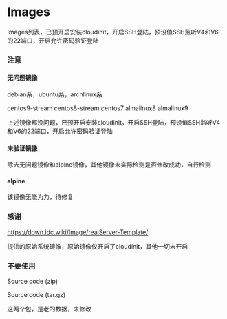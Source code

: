 # Images

Images列表，已预开启安装cloudinit，开启SSH登陆，预设值SSH监听V4和V6的22端口，开启允许密码验证登陆

### 注意

#### 无问题镜像

debian系，ubuntu系，archlinux系 

centos9-stream centos8-stream centos7 almalinux8 almalinux9 

上述镜像都没问题，已预开启安装cloudinit，开启SSH登陆，预设值SSH监听V4和V6的22端口，开启允许密码验证登陆

#### 未验证镜像

除去无问题镜像和alpine镜像，其他镜像未实际检测是否修改成功，自行检测

#### alpine

该镜像无能为力，待修复

### 感谢

https://down.idc.wiki/Image/realServer-Template/

提供的原始系统镜像，原始镜像仅开启了cloudinit，其他一切未开启

### 不要使用

Source code (zip)

Source code (tar.gz) 

这两个包，是老的数据，未修改
